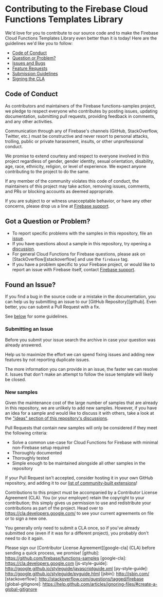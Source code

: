 # Contributing to the Firebase Cloud Functions Templates Library

We'd love for you to contribute to our source code and to make the Firebase
Cloud Functions Templates Library even better than it is today! Here are the
guidelines we'd like you to follow:

- [Code of Conduct](#coc)
- [Question or Problem?](#question)
- [Issues and Bugs](#issue)
- [Feature Requests](#feature)
- [Submission Guidelines](#submit)
- [Signing the CLA](#cla)

## <a name="coc"></a> Code of Conduct

As contributors and maintainers of the Firebase functions-samples project, we
pledge to respect everyone who contributes by posting issues, updating
documentation, submitting pull requests, providing feedback in comments, and any
other activities.

Communication through any of Firebase's channels (GitHub, StackOverflow,
Twitter, etc.) must be constructive and never resort to personal attacks,
trolling, public or private harassment, insults, or other unprofessional
conduct.

We promise to extend courtesy and respect to everyone involved in this project
regardless of gender, gender identity, sexual orientation, disability, age,
race, ethnicity, religion, or level of experience. We expect anyone contributing
to the project to do the same.

If any member of the community violates this code of conduct, the maintainers of
this project may take action, removing issues, comments, and PRs or blocking
accounts as deemed appropriate.

If you are subject to or witness unacceptable behavior, or have any other
concerns, please drop us a line at
[Firebase support](https://firebase.google.com/support).

## <a name="question"></a> Got a Question or Problem?

- To report specific problems with the samples in this repository, file an
  [issue](#issue).
- If you have questions about a sample in this repository, try opening a
  [discussion](https://github.com/firebase/functions-samples/discussions).
- For general Cloud Functions for Firebase questions, please ask on
  [StackOverflow][stackoverflow] and use the `firebase` tag.
- If you have a problem specific to your Firebase project, or would like to
  report an issue with Firebase itself, contact
  [Firebase support](https://firebase.google.com/support).

## <a name="issue"></a> Found an Issue?

If you find a bug in the source code or a mistake in the documentation, you can
help us by submitting an issue to our [GitHub Repository][github]. Even better,
you can submit a Pull Request with a fix.

See [below](#submit) for some guidelines.


### Submitting an Issue

Before you submit your issue search the archive in case your question was
already answered.

Help us to maximize the effort we can spend fixing issues and adding new
features by not reporting duplicate issues.

The more information you can provide in an issue, the faster we can resolve it.
Issues that don't make an attempt to follow the issue template will likely be
closed.

### New samples

Given the maintenance cost of the large number of samples that are already in
this repository, we are unlikely to add new samples. However, if you have an
idea for a sample and would like to discuss it with others, take a look at the
["ideas" section of this repository's discussions](https://github.com/firebase/functions-samples/discussions?discussions_q=category%3AIdeas).

Pull Requests that contain new samples will only be considered if they meet the
following criteria:

- Solve a common use-case for Cloud Functions for Firebase with minimal
  non-Firebase setup required
- Thoroughly documented
- Thoroughly tested
- Simple enough to be maintained alongside all other samples in the repository

If your Pull Request isn't accepted, consider hosting it in your own GitHub
repository, and adding it to our
[list of community-built extensions](./community.md)!


Contributions to this project must be accompanied by a Contributor License
Agreement (CLA). You (or your employer) retain the copyright to your
contribution; this simply gives us permission to use and redistribute your
contributions as part of the project. Head over to
<https://cla.developers.google.com/> to see your current agreements on file or
to sign a new one.

You generally only need to submit a CLA once, so if you've already submitted one
(even if it was for a different project), you probably don't need to do it
again.

Please sign our [Contributor License Agreement][google-cla] (CLA) before sending
a quick process, we promise!
[github]: https://github.com/firebase/functions-samples
[google-cla]: https://cla.developers.google.com
[js-style-guide]: http://google.github.io/styleguide/javascriptguide.xml
[py-style-guide]: http://google.github.io/styleguide/pyguide.html
[jsbin]: http://jsbin.com/
[stackoverflow]: http://stackoverflow.com/questions/tagged/firebase
[global-gitignore]:
  https://help.github.com/articles/ignoring-files/#create-a-global-gitignore
